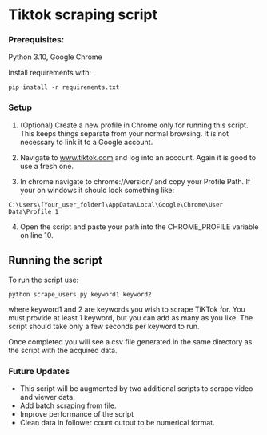 # Tiktok scraping script

### Prerequisites: 
Python 3.10, Google Chrome

Install requirements with:

```pip install -r requirements.txt```

### Setup

1. (Optional) Create a new profile in Chrome only for running this script. This keeps things separate from your normal browsing.
 It is not necessary to link it to a Google account.

2. Navigate to www.tiktok.com and log into an account. Again it is good to use a fresh one.

3. In chrome navigate to chrome://version/ and copy your Profile Path. If your on windows it should look something like:

```C:\Users\[Your_user_folder]\AppData\Local\Google\Chrome\User Data\Profile 1```

4. Open the script and paste your path into the CHROME_PROFILE variable on line 10.

## Running the script

To run the script use:

```python scrape_users.py keyword1 keyword2```

where keyword1 and 2 are keywords you wish to scrape TiKTok for. You must provide at least 1 keyword, but you can add as many as you like. The script should take only a few seconds per keyword to run.

Once completed you will see a csv file generated in the same directory as the script with the acquired data.



### Future Updates

- This script will be augmented by two additional scripts to scrape video and viewer data.
- Add batch scraping from file.
- Improve performance of the script
- Clean data in follower count output to be numerical format.
